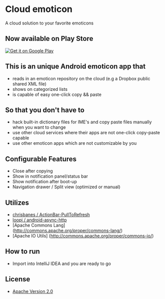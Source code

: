 # Cloud emoticon

A cloud solution to your favorite emoticons

## Now available on Play Store
<a href="https://play.google.com/store/apps/details?id=org.ktachibana.cloudemoji">
  <img alt="Get it on Google Play"
       src="https://developer.android.com/images/brand/en_generic_rgb_wo_60.png" />
</a>

## This is an unique Android emoticon app that
* reads in an emoticon repository on the cloud (e.g a Dropbox public shared XML file)
* shows on categorized lists
* is capable of easy one-click copy && paste

## So that you don't have to
* hack built-in dictionary files for IME's and copy paste files manually when you want to change
* use other cloud services where their apps are not one-click copy-paste capable
* use other emoticon apps which are not customizable by you

## Configurable Features
* Close after copying
* Show in notification panel/status bar
* Show notification after boot-up
* Navigation drawer / Split view (optimized or manual)

## Utilizes
* [chrisbanes / ActionBar-PullToRefresh](https://github.com/chrisbanes/ActionBar-PullToRefresh)
* [loopj / android-async-http](https://github.com/loopj/android-async-http)
* [Apache Commons Lang] (http://commons.apache.org/proper/commons-lang/)
* [Apache IO Utils] (http://commons.apache.org/proper/commons-io/)

## How to run
* Import into IntelliJ IDEA and you are ready to go

## License
* [Apache Version 2.0](http://www.apache.org/licenses/LICENSE-2.0)
